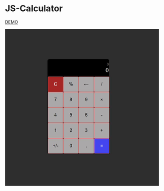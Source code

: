 # JS-Calculator

[DEMO](https://sibir-9k.github.io/JS-Calculator/)


![Logo](https://github.com/sibir-9k/JS-Calculator/blob/master/assets/img/promo.JPG?raw=true)